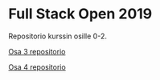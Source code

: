 # Full Stack Open 2019
Repositorio kurssin osille 0-2.

[Osa 3 repositorio](https://github.com/alexawik/fullstack-2019-osa3)

[Osa 4 repositorio](https://github.com/alexawik/fullstack-2019-osa4)

